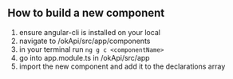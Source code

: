 ## How to build a new component
1. ensure angular-cli is installed on your local
2. navigate to /okApi/src/app/components
3. in your terminal run `ng g c <componentName>`
4. go into app.module.ts in /okApi/src/app
5. import the new component and add it to the declarations array